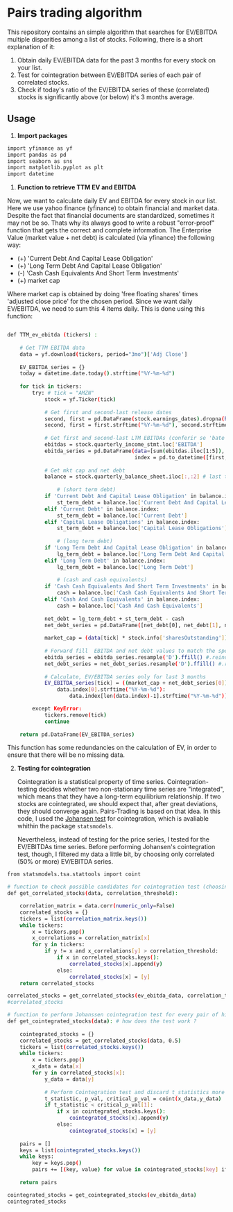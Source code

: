 # Pairs trading algorithm

This repository contains an simple algorithm that searches for EV/EBITDA multiple disparities among a list of stocks. Following, there is a short explanation of it:

1. Obtain daily EV/EBITDA data for the past 3 months for every stock on your list.
2. Test for cointegration between EV/EBITDA series of each pair of correlated stocks.
3. Check if today's ratio of the EV/EBITDA series of these (correlated) stocks is significantly above (or below) it's 3 months average.

## Usage
1. **Import packages**
```bash
import yfinance as yf
import pandas as pd
import seaborn as sns
import matplotlib.pyplot as plt
import datetime
```

1. **Function to retrieve TTM EV and EBITDA**

Now, we want to calculate daily EV and EBITDA for every stock in our list. Here we use yahoo finance (yfinance) to obtain financial and market data. Despite the fact that financial documents are standardized, sometimes it may not be so. Thats why its always good to write a robust "error-proof" function that gets the correct and complete information. The Enterprise Value (market value + net debt) is calculated (via yfinance) the following way:
- (+) 'Current Debt And Capital Lease Obligation'
- (+) 'Long Term Debt And Capital Lease Obligation'
- (-) 'Cash Cash Equivalents And Short Term Investments'
- (+) market cap

Where market cap is obtained by doing 'free floating shares' times 'adjusted close price' for the chosen period. Since we want daily EV/EBITDA, we need to sum this 4 items daily. This is done using this function:
```bash

def TTM_ev_ebitda (tickers) :
    
    # Get TTM EBITDA data
    data = yf.download(tickers, period="3mo")['Adj Close']
    
    EV_EBITDA_series = {}
    today = datetime.date.today().strftime("%Y-%m-%d")
    
    for tick in tickers:
        try: # tick = "AMZN"
            stock = yf.Ticker(tick)
    
            # Get first and second-last release dates
            second, first = pd.DataFrame(stock.earnings_dates).dropna(how='any').iloc[:2].index
            second, first = first.strftime("%Y-%m-%d"), second.strftime("%Y-%m-%d")
    
            # Get first and second-last LTM EBITDAs (conferir se 'bate' o primeiro e o segundo LTM ebitdas)
            ebitdas = stock.quarterly_income_stmt.loc['EBITDA']
            ebitda_series = pd.DataFrame(data=[sum(ebitdas.iloc[1:5]), sum(ebitdas.iloc[:4]), sum(ebitdas.iloc[:4])], 
                                         index = pd.to_datetime([first, second, today]))
    
            # Get mkt cap and net debt
            balance = stock.quarterly_balance_sheet.iloc[:,:2] # last two quarters
    
                # (short term debt)
            if 'Current Debt And Capital Lease Obligation' in balance.index:
                st_term_debt = balance.loc['Current Debt And Capital Lease Obligation']
            elif 'Current Debt' in balance.index:
                st_term_debt = balance.loc['Current Debt']
            elif 'Capital Lease Obligations' in balance.index: 
                st_term_debt = balance.loc['Capital Lease Obligations']
            
                # (long term debt)
            if 'Long Term Debt And Capital Lease Obligation' in balance.index:
                lg_term_debt = balance.loc['Long Term Debt And Capital Lease Obligation']
            elif 'Long Term Debt' in balance.index:
                lg_term_debt = balance.loc['Long Term Debt']
    
                # (cash and cash equivalents)
            if 'Cash Cash Equivalents And Short Term Investments' in balance.index:
                cash = balance.loc['Cash Cash Equivalents And Short Term Investments']
            elif 'Cash And Cash Equivalents' in balance.index:
                cash = balance.loc['Cash And Cash Equivalents']
            
            net_debt = lg_term_debt + st_term_debt - cash 
            net_debt_series = pd.DataFrame([net_debt[0], net_debt[1], net_debt[1]], index = pd.to_datetime([first, second, today]))
    
            market_cap = (data[tick] * stock.info['sharesOutstanding'])
     
            # Forward fill  EBITDA and net debt values to match the specified daily frequency
            ebitda_series = ebitda_series.resample('D').ffill() #.reindex(data.index, method = 'ffill')
            net_debt_series = net_debt_series.resample('D').ffill() #.reindex(data.index, method = 'ffill')
                    
            # Calculate, EV/EBITDA series only for last 3 months
            EV_EBITDA_series[tick] = ((market_cap + net_debt_series[0]) / ebitda_series[0])[
                data.index[0].strftime("%Y-%m-%d"):
                    data.index[len(data.index)-1].strftime("%Y-%m-%d")].dropna()

        except KeyError:
            tickers.remove(tick)
            continue
    
    return pd.DataFrame(EV_EBITDA_series)
```

This function has some redundancies on the calculation of EV, in order to ensure that there will be no missing data.

2. **Testing for cointegration**

   Cointegration is a statistical property of time series. Cointegration-testing decides whether two non-stationary time series are "integrated", which means that they have a long-term equilibrium relationship. If two stocks are cointegrated, we should expect that, after great deviations, they should converge again. Pairs-Trading is based on that idea. In this code, I used the [Johansen test](https://www.math.ku.dk/bibliotek/arkivet/preprints-fra-ims/1989/preprint_1989_-_no_3_johansen__s_ren_-_estimation_and_hypothesis_testing_of_cointegration---.pdf) for cointegration, which is avaliable whithin the package `statsmodels`.

   Nevertheless, instead of testing for the price series, I tested for the EV/EBITDAs time series. Before performing Johansen's cointegration test, though, I filtered my data a little bit, by choosing only correlated (50% or more) EV/EBITDA series.

```bash
from statsmodels.tsa.stattools import coint

# function to check possible candidates for cointegration test (choosing 50%+ correlated stocks only)
def get_correlated_stocks(data, correlation_threshold):

    correlation_matrix = data.corr(numeric_only=False)
    correlated_stocks = {}
    tickers = list(correlation_matrix.keys())
    while tickers: 
        x = tickers.pop()
        x_correlations = correlation_matrix[x]
        for y in tickers:
            if y != x and x_correlations[y] > correlation_threshold:
                if x in correlated_stocks.keys():
                    correlated_stocks[x].append(y)
                else:
                    correlated_stocks[x] = [y]
    return correlated_stocks

correlated_stocks = get_correlated_stocks(ev_ebitda_data, correlation_threshold = 0.9)
#correlated_stocks

# function to perform Johanssen cointegration test for every pair of highly pseudo-correlated stocks
def get_cointegrated_stocks(data): # how does the test work ?
    
    cointegrated_stocks = {}    
    correlated_stocks = get_correlated_stocks(data, 0.5)
    tickers = list(correlated_stocks.keys())
    while tickers:
        x = tickers.pop()
        x_data = data[x]
        for y in correlated_stocks[x]:
            y_data = data[y]
            
            # Perform Cointegration test and discard t_statistics more than 5%
            t_statistic, p_val, critical_p_val = coint(x_data,y_data)
            if t_statistic < critical_p_val[1]:
                if x in cointegrated_stocks.keys():
                    cointegrated_stocks[x].append(y)
                else:
                    cointegrated_stocks[x] = [y]
    
    pairs = []
    keys = list(cointegrated_stocks.keys())
    while keys:
        key = keys.pop()
        pairs += [(key, value) for value in cointegrated_stocks[key] if value not in keys]
    
    return pairs

cointegrated_stocks = get_cointegrated_stocks(ev_ebitda_data)
cointegrated_stocks

```





   
